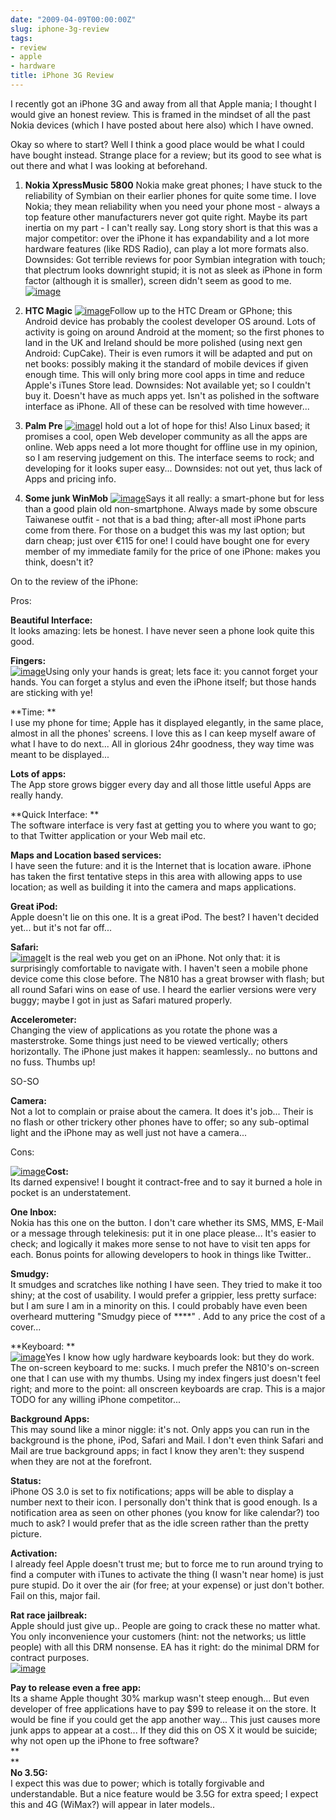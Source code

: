 ```yaml
---
date: "2009-04-09T00:00:00Z"
slug: iphone-3g-review
tags:
- review
- apple
- hardware
title: iPhone 3G Review
---
```


I recently got an iPhone 3G and away from
all that Apple mania; I thought I would give an honest review. This is
framed in the mindset of all the past Nokia devices (which I have posted
about here also) which I have owned.  
  
Okay so where to start? Well I think a good place would be what I could
have bought instead. Strange place for a review; but its good to see
what is out there and what I was looking at beforehand.  
  
1. **Nokia XpressMusic 5800**
Nokia make great phones; I have stuck to the reliability of Symbian on
their earlier phones for quite some time. I love Nokia; they mean
reliability when you need your phone most - always a top feature other
manufacturers never got quite right. Maybe its part inertia on my part -
I can't really say. Long story short is that this was a major
competitor: over the iPhone it has expandability and a lot more hardware
features (like RDS Radio), can play a lot more formats also. Downsides:
Got terrible reviews for poor Symbian integration with touch; that
plectrum looks downright stupid; it is not as sleek as iPhone in form
factor (although it is smaller), screen didn't seem as good to me.  
[![image](http://upload.wikimedia.org/wikipedia/en/a/ac/Nokia-5800-xpressmusic.jpg)](http://upload.wikimedia.org/wikipedia/en/a/ac/Nokia-5800-xpressmusic.jpg)
  
  
2. **HTC Magic**
[![image](http://upload.wikimedia.org/wikipedia/commons/thumb/d/de/HTC_magic_cropped.png/200px-HTC_magic_cropped.png)](http://upload.wikimedia.org/wikipedia/commons/thumb/d/de/HTC_magic_cropped.png/200px-HTC_magic_cropped.png)Follow
up to the HTC Dream or GPhone; this Android device has probably the
coolest developer OS around. Lots of activity is going on around Android
at the moment; so the first phones to land in the UK and Ireland should
be more polished (using next gen Android: CupCake). Their is even rumors
it will be adapted and put on net books: possibly making it the standard
of mobile devices if given enough time. This will only bring more cool
apps in time and reduce Apple's iTunes Store lead. Downsides: Not
available yet; so I couldn't buy it. Doesn't have as much apps yet.
Isn't as polished in the software interface as iPhone. All of these can
be resolved with time however...  
  
  
  
3. **Palm Pre**
[![image](http://upload.wikimedia.org/wikipedia/en/0/04/Palmpre.png)](http://upload.wikimedia.org/wikipedia/en/0/04/Palmpre.png)I
hold out a lot of hope for this! Also Linux based; it promises a cool,
open Web developer community as all the apps are online. Web apps need a
lot more thought for offline use in my opinion, so I am reserving
judgement on this. The interface seems to rock; and developing for it
looks super easy... Downsides: not out yet, thus lack of Apps and
pricing info.  
  
  
  
4. **Some junk WinMob**
[![image](http://upload.wikimedia.org/wikipedia/en/thumb/0/02/Sshot114(v2).png/240px-Sshot114(v2).png)](http://upload.wikimedia.org/wikipedia/en/thumb/0/02/Sshot114(v2).png/240px-Sshot114(v2).png)Says
it all really: a smart-phone but for less than a good plain old
non-smartphone. Always made by some obscure Taiwanese outfit - not that
is a bad thing; after-all most iPhone parts come from there. For those
on a budget this was my last option; but darn cheap; just over €115 for
one! I could have bought one for every member of my immediate family for
the price of one iPhone: makes you think, doesn't it?  
  
  
  
  
  
  
  
On to the review of the iPhone:  
  
Pros:
  
**Beautiful Interface:**  
It looks amazing: lets be honest. I have never seen a phone look quite
this good.  
  
**Fingers:**  
[![image](http://upload.wikimedia.org/wikipedia/en/thumb/5/5f/IPhone_EDGE_and_3G.png/636px-IPhone_EDGE_and_3G.png)](http://upload.wikimedia.org/wikipedia/en/thumb/5/5f/IPhone_EDGE_and_3G.png/636px-IPhone_EDGE_and_3G.png)Using
only your hands is great; lets face it: you cannot forget your hands.
You can forget a stylus and even the iPhone itself; but those hands are
sticking with ye!  
  
**Time: **  
I use my phone for time; Apple has it displayed elegantly, in the same
place, almost in all the phones' screens. I love this as I can keep
myself aware of what I have to do next... All in glorious 24hr goodness,
they way time was meant to be displayed...  
  
**Lots of apps:**  
The App store grows bigger every day and all those little useful Apps
are really handy.  
  
**Quick Interface: **  
The software interface is very fast at getting you to where you want to
go; to that Twitter application or your Web mail etc.  
  
**Maps and Location based services:**  
I have seen the future: and it is the Internet that is location aware.
iPhone has taken the first tentative steps in this area with allowing
apps to use location; as well as building it into the camera and maps
applications.  
  
**Great iPod:**  
Apple doesn't lie on this one. It is a great iPod. The best? I haven't
decided yet... but it's not far off...  
  
**Safari:**  
[![image](http://upload.wikimedia.org/wikipedia/en/6/67/Wikipedia_Main_Page_on_iPhone.png)](http://upload.wikimedia.org/wikipedia/en/6/67/Wikipedia_Main_Page_on_iPhone.png)It
is the real web you get on an iPhone. Not only that: it is surprisingly
comfortable to navigate with. I haven't seen a mobile phone device come
this close before. The N810 has a great browser with flash; but all
round Safari wins on ease of use. I heard the earlier versions were very
buggy; maybe I got in just as Safari matured properly.  
  
  
**Accelerometer:**  
Changing the view of applications as you rotate the phone was a
masterstroke. Some things just need to be viewed vertically; others
horizontally. The iPhone just makes it happen: seamlessly.. no buttons
and no fuss. Thumbs up!  
  
SO-SO
  
**Camera:**  
Not a lot to complain or praise about the camera. It does it's job...
Their is no flash or other trickery other phones have to offer; so any
sub-optimal light and the iPhone may as well just not have a camera...  
  
Cons:  
  
[![image](http://upload.wikimedia.org/wikipedia/en/1/11/IPhonehomescreen.PNG)](http://upload.wikimedia.org/wikipedia/en/1/11/IPhonehomescreen.PNG)**Cost:**  
Its darned expensive! I bought it contract-free and to say it burned a
hole in pocket is an understatement.  
  
**One Inbox:**  
Nokia has this one on the button. I don't care whether its SMS, MMS,
E-Mail or a message through telekinesis: put it in one place please...
It's easier to check; and logically it makes more sense to not have to
visit ten apps for each. Bonus points for allowing developers to hook in
things like Twitter..   
  
**Smudgy:**  
It smudges and scratches like nothing I have seen. They tried to make it
too shiny; at the cost of usability. I would prefer a grippier, less
pretty surface: but I am sure I am in a minority on this. I could
probably have even been overheard muttering "Smudgy piece of \*\*\*\*" .
Add to any price the cost of a cover...  
  
**Keyboard: **  
[![image](http://upload.wikimedia.org/wikipedia/en/0/09/IPhone_keyboard_unblured.jpg)](http://upload.wikimedia.org/wikipedia/en/0/09/IPhone_keyboard_unblured.jpg)Yes
I know how ugly hardware keyboards look: but they do work. The on-screen
keyboard to me: sucks. I much prefer the N810's on-screen one that I can
use with my thumbs. Using my index fingers just doesn't feel right; and
more to the point: all onscreen keyboards are crap. This is a major TODO
for any willing iPhone competitor...  
  
**Background Apps:**  
This may sound like a minor niggle: it's not. Only apps you can run in
the background is the phone, iPod, Safari and Mail. I don't even think
Safari and Mail are true background apps; in fact I know they aren't:
they suspend when they are not at the forefront.  
  
**Status:**  
iPhone OS 3.0 is set to fix notifications; apps will be able to display
a number next to their icon. I personally don't think that is good
enough. Is a notification area as seen on other phones (you know for
like calendar?) too much to ask? I would prefer that as the idle screen
rather than the pretty picture.  
  
**Activation:**  
I already feel Apple doesn't trust me; but to force me to run around
trying to find a computer with iTunes to activate the thing (I wasn't
near home) is just pure stupid. Do it over the air (for free; at your
expense) or just don't bother. Fail on this, major fail.  
  
**Rat race jailbreak:**  
Apple should just give up.. People are going to crack these no matter
what. You only inconvenience your customers (hint: not the networks; us
little people) with all this DRM nonsense. EA has it right: do the
minimal DRM for contract purposes.  
[![image](http://upload.wikimedia.org/wikipedia/commons/2/22/IPhone_Image_Viewer.jpg)](http://upload.wikimedia.org/wikipedia/commons/2/22/IPhone_Image_Viewer.jpg)
  
  
**Pay to release even a free app:**  
Its a shame Apple thought 30% markup wasn't steep enough... But even
developer of free applications have to pay $99 to release it on the
store. It would be fine if you could get the app another way... This
just causes more junk apps to appear at a cost... If they did this on OS
X it would be suicide; why not open up the iPhone to free software?  
**  
**  
**No 3.5G:**  
I expect this was due to power; which is totally forgivable and
understandable. But a nice feature would be 3.5G for extra speed; I
expect this and 4G (WiMax?) will appear in later models..